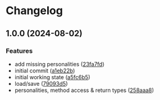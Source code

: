 # Changelog

## 1.0.0 (2024-08-02)


### Features

* add missing personalities ([23fa7fd](https://github.com/chenasraf/megahal.js/commit/23fa7fd5f077e3257e8093d3d8924daf34609088))
* initial commit ([a1eb22b](https://github.com/chenasraf/megahal.js/commit/a1eb22bf71bc14b772c21789a233405da8e4dfc1))
* initial working state ([a5fc6b5](https://github.com/chenasraf/megahal.js/commit/a5fc6b5c21a7ea74f6134731e3ed248e523ae8f6))
* load/save ([79093d5](https://github.com/chenasraf/megahal.js/commit/79093d56537538373f626f9325194e45251e0a1d))
* personalities, method access & return types ([258aaa8](https://github.com/chenasraf/megahal.js/commit/258aaa890eb968e823c6fe5c7c6b8bdcf448f835))
